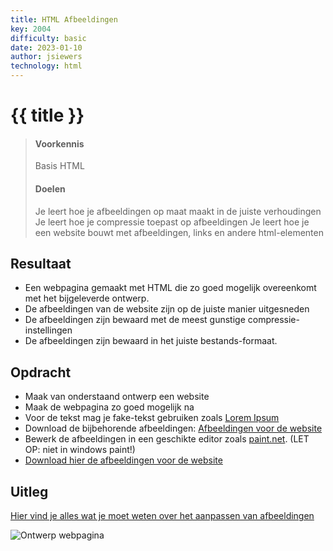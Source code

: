 ```yaml
---
title: HTML Afbeeldingen
key: 2004
difficulty: basic
date: 2023-01-10
author: jsiewers
technology: html
---
```


# {{ title }}

> #### Voorkennis
> Basis HTML
> #### Doelen
> Je leert hoe je afbeeldingen op maat maakt in de juiste verhoudingen
> Je leert hoe je compressie toepast op afbeeldingen
> Je leert hoe je een website bouwt met afbeeldingen, links en andere html-elementen

## Resultaat
* Een webpagina gemaakt met HTML die zo goed mogelijk overeenkomt met het bijgeleverde ontwerp.  
* De afbeeldingen van de website zijn op de juiste manier uitgesneden 
* De afbeeldingen zijn bewaard met de meest gunstige compressie-instellingen
* De afbeeldingen zijn bewaard in het juiste bestands-formaat.

## Opdracht
* Maak van onderstaand ontwerp een website
* Maak de webpagina zo goed mogelijk na
* Voor de tekst mag je fake-tekst gebruiken zoals [Lorem Ipsum](https://www.lipsum.com/)
* Download de bijbehorende afbeeldingen: [Afbeeldingen voor de website](https://static.edutorial.nl/html/wilkens-materiaal.zip)
* Bewerk de afbeeldingen in een geschikte editor zoals [paint.net](https://www.getpaint.net/download.html). (LET OP: niet in windows paint!)
* [Download hier de afbeeldingen voor de website](https://static.edutorial.nl/html/wilkens-materiaal.zip)

## Uitleg
[Hier vind je alles wat je moet weten over het aanpassen van afbeeldingen](https://www.edutorial.nl/html/afbeeldingen-aanpassen/)

![Ontwerp webpagina](https://static.edutorial.nl/html/over_ons@0.5x.png)



